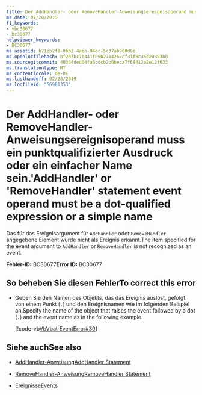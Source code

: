 ```yaml
---
title: Der AddHandler- oder RemoveHandler-Anweisungsereignisoperand muss ein punktqualifizierter Ausdruck oder ein einfacher Name sein.
ms.date: 07/20/2015
f1_keywords:
- vbc30677
- bc30677
helpviewer_keywords:
- BC30677
ms.assetid: b71eb2f0-0bb2-4aeb-94ec-5c37ab960d9e
ms.openlocfilehash: bf287bc7b441f09b2714267cf31f8c35b20393b0
ms.sourcegitcommit: 40364ded04fa6cdcb2b6beca7f68412e2e12f633
ms.translationtype: MT
ms.contentlocale: de-DE
ms.lasthandoff: 02/28/2019
ms.locfileid: "56981353"
---
```

# <a name="addhandler-or-removehandler-statement-event-operand-must-be-a-dot-qualified-expression-or-a-simple-name"></a><span data-ttu-id="bc2c9-102">Der AddHandler- oder RemoveHandler-Anweisungsereignisoperand muss ein punktqualifizierter Ausdruck oder ein einfacher Name sein.</span><span class="sxs-lookup"><span data-stu-id="bc2c9-102">'AddHandler' or 'RemoveHandler' statement event operand must be a dot-qualified expression or a simple name</span></span>
<span data-ttu-id="bc2c9-103">Das für das Ereignisargument für `AddHandler` oder `RemoveHandler` angegebene Element wurde nicht als Ereignis erkannt.</span><span class="sxs-lookup"><span data-stu-id="bc2c9-103">The item specified for the event argument to `AddHandler` or `RemoveHandler` is not recognized as an event.</span></span>  
  
 <span data-ttu-id="bc2c9-104">**Fehler-ID:** BC30677</span><span class="sxs-lookup"><span data-stu-id="bc2c9-104">**Error ID:** BC30677</span></span>  
  
## <a name="to-correct-this-error"></a><span data-ttu-id="bc2c9-105">So beheben Sie diesen Fehler</span><span class="sxs-lookup"><span data-stu-id="bc2c9-105">To correct this error</span></span>  
  
-   <span data-ttu-id="bc2c9-106">Geben Sie den Namen des Objekts, das das Ereignis auslöst, gefolgt von einem Punkt (`.`) und den Ereignisnamen wie im folgenden Beispiel an.</span><span class="sxs-lookup"><span data-stu-id="bc2c9-106">Specify the name of the object that raises the event followed by a dot (`.`) and the event name as in the following example.</span></span>  
  
     [!code-vb[VbVbalrEventError#30](~/samples/snippets/visualbasic/VS_Snippets_VBCSharp/VbVbalrEventError/VB/VbVbalrEventError.vb#30)]  
  
## <a name="see-also"></a><span data-ttu-id="bc2c9-107">Siehe auch</span><span class="sxs-lookup"><span data-stu-id="bc2c9-107">See also</span></span>
- [<span data-ttu-id="bc2c9-108">AddHandler-Anweisung</span><span class="sxs-lookup"><span data-stu-id="bc2c9-108">AddHandler Statement</span></span>](../../visual-basic/language-reference/statements/addhandler-statement.md)
- [<span data-ttu-id="bc2c9-109">RemoveHandler-Anweisung</span><span class="sxs-lookup"><span data-stu-id="bc2c9-109">RemoveHandler Statement</span></span>](../../visual-basic/language-reference/statements/removehandler-statement.md)

- [<span data-ttu-id="bc2c9-110">Ereignisse</span><span class="sxs-lookup"><span data-stu-id="bc2c9-110">Events</span></span>](../../visual-basic/programming-guide/language-features/events/index.md)

